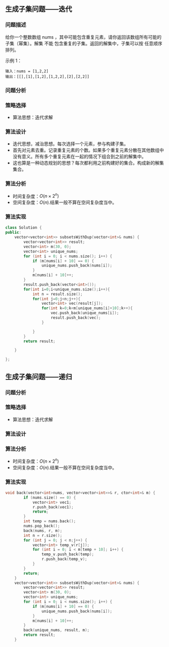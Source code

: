 ## 生成子集问题——迭代

### 问题描述

给你一个整数数组 nums ，其中可能包含重复元素，请你返回该数组所有可能的子集（幂集）。解集 不能 包含重复的子集。返回的解集中，子集可以按 任意顺序 排列。

示例 1：
```
输入：nums = [1,2,2]
输出：[[],[1],[1,2],[1,2,2],[2],[2,2]]
```


### 问题分析


### 策略选择

* 算法思想：迭代求解



### 算法设计

* 迭代思想，减治思想。每次选择一个元素，参与构建子集。
* 首先对元素去重。记录重复元素的个数。如果多个重复元素分散在其他数组中没有意义。所有多个重复元素在一起的情况下组合到之前的解集中。
* 这也算是一种动态规划的思想？每次都利用之前构建好的集合。构成新的解集集合。

### 算法分析
* 时间复杂度：$O(n×2^n)$
* 空间复杂度：$O(n)$.结果一般不算在空间复杂度当中。

### 算法实现
```C++
class Solution {
public:
    vector<vector<int>> subsetsWithDup(vector<int>& nums) {
        vector<vector<int>> result;
        vector<int> m(30, 0);
        vector<int> unique_nums;
        for (int i = 0; i < nums.size(); i++) {
            if (m[nums[i] + 10] == 0) {
                unique_nums.push_back(nums[i]);
            }
            m[nums[i] + 10]++;
        }
        result.push_back(vector<int>());
        for(int i=0;i<unique_nums.size();i++){
            int n = result.size();
            for(int j=0;j<n;j++){
                vector<int> vec(result[j]);
                for(int k=0;k<m[unique_nums[i]+10];k++){
                    vec.push_back(unique_nums[i]);
                    result.push_back(vec);
                }

            }
        }
        return result;

    }

};
```

## 生成子集问题——递归

### 问题分析


### 策略选择

* 算法思想：迭代求解



### 算法设计

### 算法分析


* 时间复杂度：$O(n×2^n)$
* 空间复杂度：$O(n)$.结果一般不算在空间复杂度当中。
### 算法实现

``` C++
void back(vector<int>nums, vector<vector<int>>& r, ctor<int>& m) {
        if (nums.size() == 0) {
            vector<int> vec1;
            r.push_back(vec1);
            return;
        }
        int temp = nums.back();
        nums.pop_back();
        back(nums, r, m);
        int n = r.size();
        for (int j = 0; j < n;j++) {
            vector<int> temp_v(r[j]);
            for (int i = 0; i < m[temp + 10]; i++) {
                temp_v.push_back(temp);
                r.push_back(temp_v);
            }
        }
        return;
    }
    vector<vector<int>> subsetsWithDup(vector<int>& nums) {
        vector<vector<int>> result;
        vector<int> m(30, 0);
        vector<int> unique_nums;
        for (int i = 0; i < nums.size(); i++) {
            if (m[nums[i] + 10] == 0) {
                unique_nums.push_back(nums[i]);
            }
            m[nums[i] + 10]++;
        }
        back(unique_nums, result, m);
        return result;
    }
```